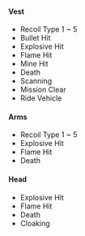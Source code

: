 #### Vest

- Recoil Type 1 ~ 5
- Bullet Hit
- Explosive Hit
- Flame Hit
- Mine Hit
- Death
- Scanning
- Mission Clear
- Ride Vehicle

#### Arms

- Recoil Type 1 ~ 5
- Explosive Hit
- Flame Hit
- Death

#### Head

- Explosive Hit
- Flame Hit
- Death
- Cloaking

